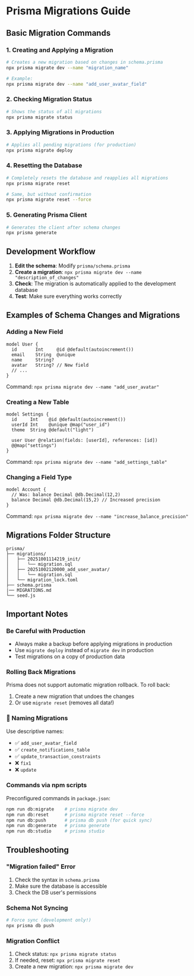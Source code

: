 # Prisma Migrations Guide

## Basic Migration Commands

### 1. Creating and Applying a Migration

```bash
# Creates a new migration based on changes in schema.prisma
npx prisma migrate dev --name "migration_name"

# Example:
npx prisma migrate dev --name "add_user_avatar_field"
```

### 2. Checking Migration Status

```bash
# Shows the status of all migrations
npx prisma migrate status
```

### 3. Applying Migrations in Production

```bash
# Applies all pending migrations (for production)
npx prisma migrate deploy
```

### 4. Resetting the Database

```bash
# Completely resets the database and reapplies all migrations
npx prisma migrate reset

# Same, but without confirmation
npx prisma migrate reset --force
```

### 5. Generating Prisma Client

```bash
# Generates the client after schema changes
npx prisma generate
```

## Development Workflow

1. **Edit the schema**: Modify `prisma/schema.prisma`
2. **Create a migration**: `npx prisma migrate dev --name "description_of_changes"`
3. **Check**: The migration is automatically applied to the development database
4. **Test**: Make sure everything works correctly

## Examples of Schema Changes and Migrations

### Adding a New Field

```prisma
model User {
  id       Int     @id @default(autoincrement())
  email    String  @unique
  name     String?
  avatar   String? // New field
  // ...
}
```

Command: `npx prisma migrate dev --name "add_user_avatar"`

### Creating a New Table

```prisma
model Settings {
  id     Int    @id @default(autoincrement())
  userId Int    @unique @map("user_id")
  theme  String @default("light")

  user User @relation(fields: [userId], references: [id])
  @@map("settings")
}
```

Command: `npx prisma migrate dev --name "add_settings_table"`

### Changing a Field Type

```prisma
model Account {
  // Was: balance Decimal @db.Decimal(12,2)
  balance Decimal @db.Decimal(15,2) // Increased precision
}
```

Command: `npx prisma migrate dev --name "increase_balance_precision"`

## Migrations Folder Structure

```
prisma/
├── migrations/
│   ├── 20251001114219_init/
│   │   └── migration.sql
│   ├── 20251002120000_add_user_avatar/
│   │   └── migration.sql
│   └── migration_lock.toml
├── schema.prisma
|── MIGRATIONS.md
└── seed.js
```

## Important Notes

### Be Careful with Production

- Always make a backup before applying migrations in production
- Use `migrate deploy` instead of `migrate dev` in production
- Test migrations on a copy of production data

### Rolling Back Migrations

Prisma does not support automatic migration rollback. To roll back:

1. Create a new migration that undoes the changes
2. Or use `migrate reset` (removes all data!)

### 📝 Naming Migrations

Use descriptive names:

- ✅ `add_user_avatar_field`
- ✅ `create_notifications_table`
- ✅ `update_transaction_constraints`
- ❌ `fix1`
- ❌ `update`

### Commands via npm scripts

Preconfigured commands in `package.json`:

```bash
npm run db:migrate    # prisma migrate dev
npm run db:reset      # prisma migrate reset --force
npm run db:push       # prisma db push (for quick sync)
npm run db:generate   # prisma generate
npm run db:studio     # prisma studio
```

## Troubleshooting

### "Migration failed" Error

1. Check the syntax in `schema.prisma`
2. Make sure the database is accessible
3. Check the DB user's permissions

### Schema Not Syncing

```bash
# Force sync (development only!)
npx prisma db push
```

### Migration Conflict

1. Check status: `npx prisma migrate status`
2. If needed, reset: `npx prisma migrate reset`
3. Create a new migration: `npx prisma migrate dev`
